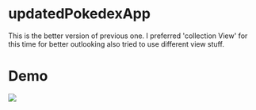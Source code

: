 # updatedPokedexApp

This is the better version of previous one. I preferred 'collection View' for this time for better outlooking also tried to use different view stuff.





<h1>Demo</h1>

<img src="https://user-images.githubusercontent.com/79763515/173844033-e25e4a6f-8c2b-4216-8900-19b8b009d357.gif">

